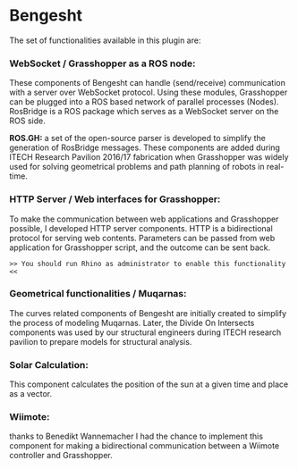 # Bengesht


The set of functionalities available in this plugin are:

### WebSocket / Grasshopper as a ROS node:
These components of Bengesht can handle (send/receive) communication with a server over WebSocket protocol. Using these modules, Grasshopper can be plugged into a ROS based network of parallel processes (Nodes). RosBridge is a ROS package which serves as a WebSocket server on the ROS side.

**ROS.GH:** a set of the open-source parser is developed to simplify the generation of RosBridge messages.
These components are added during ITECH Research Pavilion 2016/17 fabrication when Grasshopper was widely used for solving geometrical problems and path planning of robots in real-time.

### HTTP Server / Web interfaces for Grasshopper:
To make the communication between web applications and Grasshopper possible, I developed HTTP server components. HTTP is a bidirectional protocol for serving web contents. Parameters can be passed from web application for Grasshopper script, and the outcome can be sent back.

``` >> You should run Rhino as administrator to enable this functionality << ```

### Geometrical functionalities / Muqarnas:
The curves related components of Bengesht are initially created to simplify the process of modeling Muqarnas.
Later, the Divide On Intersects components was used by our structural engineers during ITECH research pavilion to prepare models for structural analysis.


### Solar Calculation:
This component calculates the position of the sun at a given time and place as a vector.

### Wiimote:
thanks to Benedikt Wannemacher I had the chance to implement this component for making a bidirectional communication between a Wiimote controller and Grasshopper.
